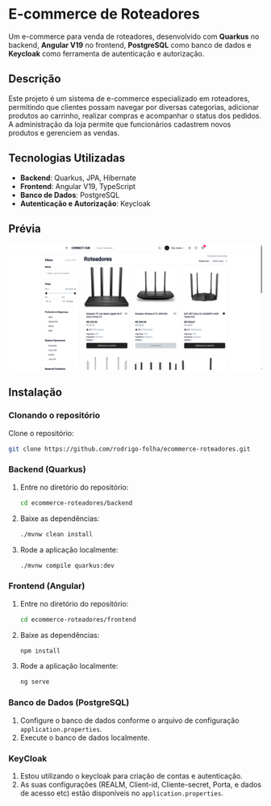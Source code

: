 
# E-commerce de Roteadores

Um e-commerce para venda de roteadores, desenvolvido com **Quarkus** no backend, **Angular V19** no frontend, **PostgreSQL** como banco de dados e **Keycloak** como ferramenta de autenticação e autorização.

## Descrição

Este projeto é um sistema de e-commerce especializado em roteadores, permitindo que clientes possam navegar por diversas categorias, adicionar produtos ao carrinho, realizar compras e acompanhar o status dos pedidos. A administração da loja permite que funcionários cadastrem novos produtos e gerenciem as vendas.

## Tecnologias Utilizadas

- **Backend**: Quarkus, JPA, Hibernate
- **Frontend**: Angular V19, TypeScript
- **Banco de Dados**: PostgreSQL
- **Autenticação e Autorização**: Keycloak

## Prévia
<img src="./frontend/public/prints/Tela-roteadores.png"/>

## Instalação

### Clonando o repositório

Clone o repositório:
   ```sh
   git clone https://github.com/rodrigo-folha/ecommerce-roteadores.git
   ```

### Backend (Quarkus)

1. Entre no diretório do repositório:

   ```sh
   cd ecommerce-roteadores/backend
   ```

2. Baixe as dependências:

   ```sh
   ./mvnw clean install
   ```

3. Rode a aplicação localmente:

   ```sh
   ./mvnw compile quarkus:dev
   ```

### Frontend (Angular)

1. Entre no diretório do repositório:

   ```sh
   cd ecommerce-roteadores/frontend
   ```

2. Baixe as dependências:

   ```sh
   npm install
   ```

3. Rode a aplicação localmente:

   ```sh
   ng serve
   ```
### Banco de Dados (PostgreSQL)

1. Configure o banco de dados conforme o arquivo de configuração `application.properties`.
2. Execute o banco de dados localmente.

### KeyCloak

1. Estou utilizando o keycloak para criação de contas e autenticação.
2. As suas configurações (REALM, Client-id, Cliente-secret, Porta, e dados de acesso etc) estão disponíveis no `application.properties`.
